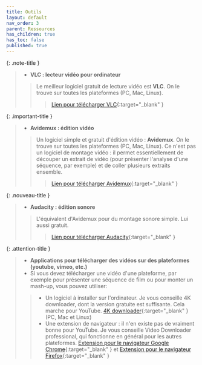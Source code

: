 ```yaml
---
title: Outils
layout: default
nav_order: 3
parent: Ressources
has_children: true
has_toc: false
published: true
---
```


{: .note-title }
> - **VLC : lecteur vidéo pour ordinateur**  
>> Le meilleur logiciel gratuit de lecture vidéo est **VLC**. On le trouve sur toutes les plateformes (PC, Mac, Linux).
>>>[Lien pour télécharger VLC](https://www.videolan.org/vlc/index.fr.html){:target="_blank" }

{: .important-title }
> -  **Avidemux : édition vidéo**
>> Un logiciel simple et gratuit d'édition vidéo : **Avidemux**. On le trouve sur toutes les plateformes (PC, Mac, Linux). Ce n'est pas un logiciel de montage vidéo : il permet essentiellement de découper un extrait de vidéo (pour présenter l'analyse d'une séquence, par exemple) et de coller plusieurs extraits ensemble.
>>>[Lien pour télécharger Avidemux](http://avidemux.sourceforge.net/){:target="_blank" }

{: .nouveau-title }
> - **Audacity : édition sonore**
>> L'équivalent d'Avidemux pour du montage sonore simple. Lui aussi gratuit.
>>>[Lien pour télécharger Audacity](https://www.audacityteam.org/){:target="_blank" }

{: .attention-title }
> - **Applications pour télécharger des vidéos sur des plateformes (youtube, vimeo, etc.)**
> - Si vous devez télécharger une vidéo d'une plateforme, par exemple pour présenter une séquence de film ou pour monter un mash-up, vous pouvez utiliser:
>> - Un logiciel à installer sur l'ordinateur. Je vous conseille 4K downloader, dont la version gratuite est suffisante. Cela marche pour YouTube. [4K downloader](https://www.4kdownload.com/fr/downloads){:target="_blank" } (PC, Mac et Linux)
>>- Une extension de navigateur : il n'en existe pas de vraiment bonne pour YouTube. Je vous conseille Video Downloader professional, qui fonctionne en général pour les autres plateformes. [Extension pour le navigateur Google Chrome](https://chrome.google.com/webstore/detail/video-downloader-professi/elicpjhcidhpjomhibiffojpinpmmpil?hl=fr){:target="_blank" } et [Extension pour le navigateur Firefox](https://addons.mozilla.org/fr/firefox/addon/video-downloader-profession/){:target="_blank" }